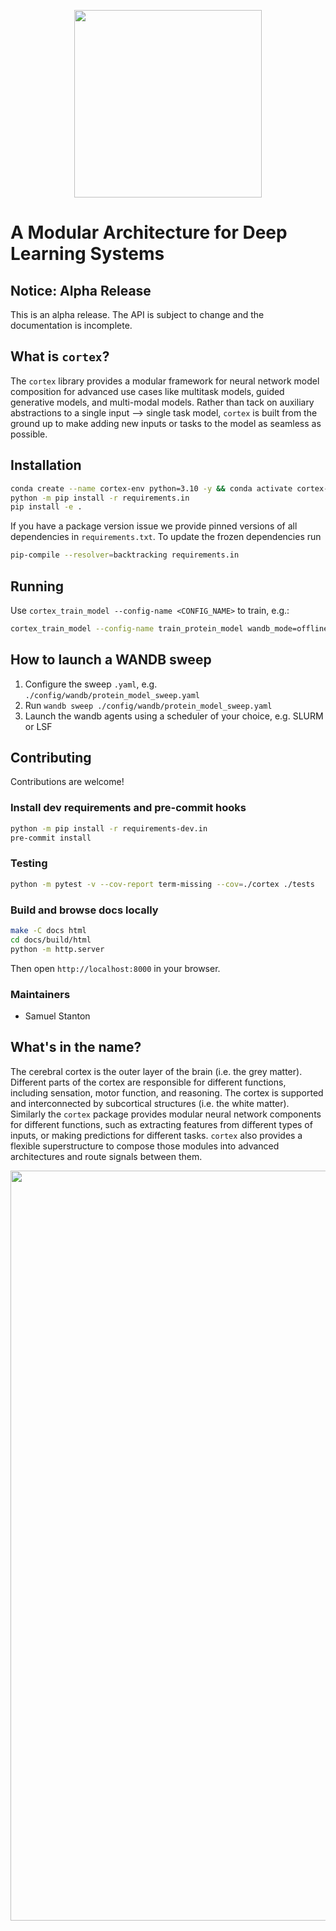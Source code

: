 <p align="center">
<img src="docs/assets/cortex_logo_concept_v1.png" width=300px>
</p>

# A Modular Architecture for Deep Learning Systems

## Notice: Alpha Release
This is an alpha release. The API is subject to change and the documentation is incomplete.

## What is `cortex`?

The `cortex` library provides a modular framework for neural network model composition for advanced use cases like multitask models, guided generative models, and multi-modal models.
Rather than tack on auxiliary abstractions to a single input --> single task model, `cortex` is built from the ground up to make adding new inputs or tasks to the model as seamless as possible.


## Installation

```bash
conda create --name cortex-env python=3.10 -y && conda activate cortex-env
python -m pip install -r requirements.in
pip install -e .
```


If you have a package version issue we provide pinned versions of all dependencies in `requirements.txt`.
To update the frozen dependencies run

```bash
pip-compile --resolver=backtracking requirements.in
```


## Running

Use `cortex_train_model --config-name <CONFIG_NAME>` to train, e.g.:

```bash
cortex_train_model --config-name train_protein_model wandb_mode=offline
```


## How to launch a WANDB sweep

1. Configure the sweep `.yaml`, e.g. `./config/wandb/protein_model_sweep.yaml`
2. Run `wandb sweep ./config/wandb/protein_model_sweep.yaml`
3. Launch the wandb agents using a scheduler of your choice, e.g. SLURM or LSF


## Contributing

Contributions are welcome!

### Install dev requirements and pre-commit hooks

```bash
python -m pip install -r requirements-dev.in
pre-commit install
```

### Testing

```bash
python -m pytest -v --cov-report term-missing --cov=./cortex ./tests
```

### Build and browse docs locally

```bash
make -C docs html
cd docs/build/html
python -m http.server
```

Then open `http://localhost:8000` in your browser.



### Maintainers

- Samuel Stanton


## What's in the name?

The cerebral cortex is the outer layer of the brain (i.e. the grey matter). Different parts of the cortex are responsible for different functions, including sensation, motor function, and reasoning. The cortex is supported and interconnected by subcortical structures (i.e. the white matter). Similarly the `cortex` package provides modular neural network components for different functions, such as extracting features from different types of inputs, or making predictions for different tasks.
`cortex` also provides a flexible superstructure to compose those modules into advanced architectures and route signals between them.

<p align="center">
<img src="docs/assets/neural_tree_banner.png" width=1200px>
</p>
